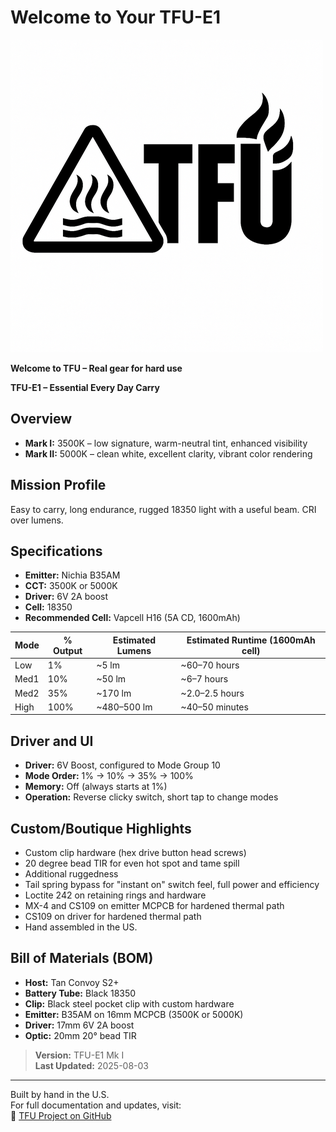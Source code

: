 # Welcome to Your TFU-E1

![TFU Logo](../TFU-LOGO.png)

**Welcome to TFU – Real gear for hard use**

**TFU-E1 – Essential Every Day Carry**

## Overview

- **Mark I:** 3500K – low signature, warm-neutral tint, enhanced visibility
- **Mark II:** 5000K – clean white, excellent clarity, vibrant color rendering

## Mission Profile

Easy to carry, long endurance, rugged 18350 light with a useful beam. CRI over lumens.

## Specifications

- **Emitter:** Nichia B35AM
- **CCT:** 3500K or 5000K
- **Driver:** 6V 2A boost
- **Cell:** 18350
- **Recommended Cell:** Vapcell H16 (5A CD, 1600mAh)

| Mode | % Output | Estimated Lumens | Estimated Runtime (1600mAh cell) |
|------|----------|------------------|----------------------------------|
| Low  | 1%       | ~5 lm            | ~60–70 hours                     |
| Med1 | 10%      | ~50 lm           | ~6–7 hours                       |
| Med2 | 35%      | ~170 lm          | ~2.0–2.5 hours                   |
| High | 100%     | ~480–500 lm      | ~40–50 minutes                   |

## Driver and UI

- **Driver:** 6V Boost, configured to Mode Group 10
- **Mode Order:** 1% → 10% → 35% → 100%
- **Memory:** Off (always starts at 1%)
- **Operation:** Reverse clicky switch, short tap to change modes

## Custom/Boutique Highlights

- Custom clip hardware (hex drive button head screws)
- 20 degree bead TIR for even hot spot and tame spill
- Additional ruggedness
- Tail spring bypass for "instant on" switch feel, full power and efficiency
- Loctite 242 on retaining rings and hardware
- MX-4 and CS109 on emitter MCPCB for hardened thermal path
- CS109 on driver for hardened thermal path
- Hand assembled in the US.

## Bill of Materials (BOM)

- **Host:** Tan Convoy S2+
- **Battery Tube:** Black 18350
- **Clip:** Black steel pocket clip with custom hardware
- **Emitter:** B35AM on 16mm MCPCB (3500K or 5000K)
- **Driver:** 17mm 6V 2A boost
- **Optic:** 20mm 20° bead TIR

> **Version:** TFU-E1 Mk I  
> **Last Updated:** 2025-08-03
---
Built by hand in the U.S.  
For full documentation and updates, visit:  
🔗 [TFU Project on GitHub](https://github.com/TheSmashy/TFU)
